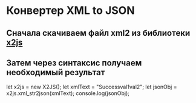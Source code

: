 # Конвертер XML to JSON
## Сначала скачиваем файл xml2 из библиотеки [x2js](https://github.com/abdolence/x2js)
## Затем через синтаксис получаем необходимый результат
let x2js = new X2JS();
let xmlText = "<MyRoot><test>Success</test><test2><item>val1</item><item>val2</item></test2></MyRoot>";
let jsonObj = x2js.xml_str2json(xmlText);
console.log(jsonObj); 
